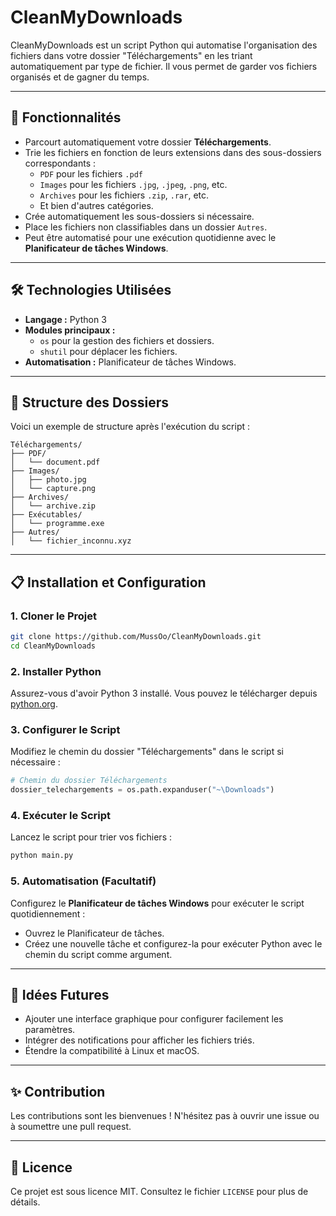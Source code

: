 # CleanMyDownloads

CleanMyDownloads est un script Python qui automatise l'organisation des fichiers dans votre dossier "Téléchargements" en les triant automatiquement par type de fichier. Il vous permet de garder vos fichiers organisés et de gagner du temps.

---

## 🚀 Fonctionnalités

- Parcourt automatiquement votre dossier **Téléchargements**.
- Trie les fichiers en fonction de leurs extensions dans des sous-dossiers correspondants :
  - `PDF` pour les fichiers `.pdf`
  - `Images` pour les fichiers `.jpg`, `.jpeg`, `.png`, etc.
  - `Archives` pour les fichiers `.zip`, `.rar`, etc.
  - Et bien d'autres catégories.
- Crée automatiquement les sous-dossiers si nécessaire.
- Place les fichiers non classifiables dans un dossier `Autres`.
- Peut être automatisé pour une exécution quotidienne avec le **Planificateur de tâches Windows**.

---

## 🛠️ Technologies Utilisées

- **Langage :** Python 3
- **Modules principaux :**
  - `os` pour la gestion des fichiers et dossiers.
  - `shutil` pour déplacer les fichiers.
- **Automatisation :** Planificateur de tâches Windows.

---

## 📂 Structure des Dossiers

Voici un exemple de structure après l'exécution du script :

```plaintext
Téléchargements/
├── PDF/
│   └── document.pdf
├── Images/
│   ├── photo.jpg
│   └── capture.png
├── Archives/
│   └── archive.zip
├── Exécutables/
│   └── programme.exe
├── Autres/
│   └── fichier_inconnu.xyz
```

---

## 📋 Installation et Configuration

### 1. Cloner le Projet

```bash
git clone https://github.com/MussOo/CleanMyDownloads.git
cd CleanMyDownloads
```

### 2. Installer Python

Assurez-vous d'avoir Python 3 installé. Vous pouvez le télécharger depuis [python.org](https://www.python.org/).

### 3. Configurer le Script

Modifiez le chemin du dossier "Téléchargements" dans le script si nécessaire :

```python
# Chemin du dossier Téléchargements
dossier_telechargements = os.path.expanduser("~\Downloads")
```

### 4. Exécuter le Script

Lancez le script pour trier vos fichiers :

```bash
python main.py
```

### 5. Automatisation (Facultatif)

Configurez le **Planificateur de tâches Windows** pour exécuter le script quotidiennement :

- Ouvrez le Planificateur de tâches.
- Créez une nouvelle tâche et configurez-la pour exécuter Python avec le chemin du script comme argument.

---

## 🌟 Idées Futures

- Ajouter une interface graphique pour configurer facilement les paramètres.
- Intégrer des notifications pour afficher les fichiers triés.
- Étendre la compatibilité à Linux et macOS.

---

## ✨ Contribution

Les contributions sont les bienvenues ! N'hésitez pas à ouvrir une issue ou à soumettre une pull request.

---

## 📝 Licence

Ce projet est sous licence MIT. Consultez le fichier `LICENSE` pour plus de détails.

